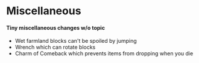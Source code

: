 # Miscellaneous
#### Tiny miscellaneous changes w/o topic

- Wet farmland blocks can't be spoiled by jumping
- Wrench which can rotate blocks
- Charm of Comeback which prevents items from dropping when you die